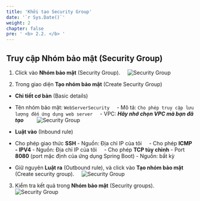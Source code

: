 ```yaml
---
title: 'Khởi tạo Security Group'
date: '`r Sys.Date()`'
weight: 2
chapter: false
pre: ' <b> 2.2. </b> '
---
```


## Truy cập Nhóm bảo mật (Security Group)

1. Click vào **Nhóm bảo mật** (Security Group).
       ![Security Group](../../../images/security_group_1.png)

2. Trong giao diện **Tạo nhóm bảo mật** (Create Security Group)

-   **Chi tiết cơ bản** (Basic details)

- Tên nhóm bảo mật: `WebServerSecurity`
    - Mô tả: `Cho phép truy cập lưu lượng đến ứng dụng web server`
    - VPC: **_Hãy nhớ chọn VPC mà bạn đã tạo_**
        ![Security Group](../../../images/security_group_2.png)

-   **Luật vào** (Inbound rule)

- Cho phép giao thức **SSH** - Nguồn: Địa chỉ IP của tôi
    - Cho phép **ICMP - IPV4** - Nguồn: Địa chỉ IP của tôi
    - Cho phép **TCP tùy chỉnh** - Port **8080** (port mặc định của ứng dụng Spring Boot) - Nguồn: bất kỳ

-   Giữ nguyên **Luật ra** (Outbound rule), và click vào **Tạo nhóm bảo mật** (Create security group).
        ![Security Group](../../../images/security_group_3.png)

3. Kiểm tra kết quả trong **Nhóm bảo mật** (Security groups).
      ![Security Group](../../../images/security_group_4.png)
